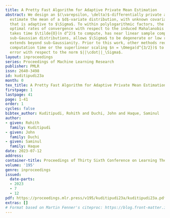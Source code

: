 ```yaml
---
title: A Pretty Fast Algorithm for Adaptive Private Mean Estimation
abstract: We design an $(\varepsilon, \delta)$-differentially private algorithm to
  estimate the mean of a $d$-variate distribution, with unknown covariance $\Sigma$,
  that is adaptive to $\Sigma$. To within polylogarithmic factors, the estimator achieves
  optimal rates of convergence with respect to the induced Mahalanobis norm $||\cdot||_\Sigma$,
  takes time $\tilde{O}(n d^2)$ to compute, has near linear sample complexity for
  sub-Gaussian distributions, allows $\Sigma$ to be degenerate or low rank, and adaptively
  extends beyond sub-Gaussianity. Prior to this work, other methods required exponential
  computation time or the superlinear scaling $n = \Omega(d^{3/2})$ to achieve non-trivial
  error with respect to the norm $||\cdot||_\Sigma$.
layout: inproceedings
series: Proceedings of Machine Learning Research
publisher: PMLR
issn: 2640-3498
id: kuditipudi23a
month: 0
tex_title: A Pretty Fast Algorithm for Adaptive Private Mean Estimation
firstpage: 1
lastpage: 41
page: 1-41
order: 1
cycles: false
bibtex_author: Kuditipudi, Rohith and Duchi, John and Haque, Saminul
author:
- given: Rohith
  family: Kuditipudi
- given: John
  family: Duchi
- given: Saminul
  family: Haque
date: 2023-07-12
address: 
container-title: Proceedings of Thirty Sixth Conference on Learning Theory
volume: '195'
genre: inproceedings
issued:
  date-parts:
  - 2023
  - 7
  - 12
pdf: https://proceedings.mlr.press/v195/kuditipudi23a/kuditipudi23a.pdf
extras: []
# Format based on Martin Fenner's citeproc: https://blog.front-matter.io/posts/citeproc-yaml-for-bibliographies/
---
```

